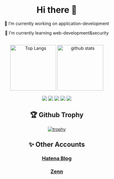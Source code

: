 <div align="center"> 
 
<h1>Hi there 👋</h3>
  <p>🔭 I’m currently working on application-development</p>
  <p>🌱 I’m currently learning web-development&security</p>
<br/>

<img alt="Top Langs" height="150px" src="https://github-readme-stats.vercel.app/api/top-langs/?username=SL9-1994&layout=compact&show_icons=true&theme=transparent&locale=ja" />
<img alt="github stats" height="150px" src="https://github-readme-stats.vercel.app/api?username=SL9-1994&show_icons=true&theme=transparent&locale=ja" />

![](http://github-profile-summary-cards.vercel.app/api/cards/profile-details?username=SL9-1994&theme=transparent)
![](http://github-profile-summary-cards.vercel.app/api/cards/stats?username=SL9-1994&theme=transparent)
![](http://github-profile-summary-cards.vercel.app/api/cards/productive-time?username=SL9-1994&theme=transparent&utcOffset=8)
![](http://github-profile-summary-cards.vercel.app/api/cards/repos-per-language?username=SL9-1994&theme=transparent)
![](http://github-profile-summary-cards.vercel.app/api/cards/most-commit-language?username=SL9-1994&theme=transparent)

<h2>🏆 Github Trophy</h3>

[![trophy](https://github-profile-trophy.vercel.app/?username=SL9-1994&theme=dark_lover&column=4&no-bg=true&margin-w=15&margin-h=15&no-frame=true)](https://github.com/ryo-ma/github-profile-trophy)

<h2>✨ Other Accounts</h2>
<h3>
 <a href="https://sl91994.hatenablog.com/">Hatena Blog</a> 
</h3>
<h3>
 <a href="https://zenn.dev/sl91994">Zenn</a>
</h3>
</div>
